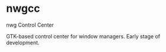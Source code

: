 # nwgcc
nwg Control Center

GTK-based control center for window managers. Early stage of development.

